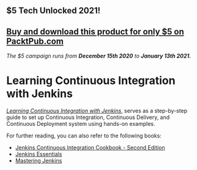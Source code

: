 ## $5 Tech Unlocked 2021!
[Buy and download this product for only $5 on PacktPub.com](https://www.packtpub.com/)
-----
*The $5 campaign         runs from __December 15th 2020__ to __January 13th 2021.__*

# Learning Continuous Integration with Jenkins

*[Learning Continuous Integration with Jenkins](https://www.packtpub.com/networking-and-servers/learning-continuous-integration-jenkins?utm_source=github&utm_medium=repository&utm_campaign=9781785284830)*, serves as a step-by-step guide to set up Continuous Integration, Continuous Delivery, and Continuous Deployment system using hands-on examples. 

For further reading, you can also refer to the following books:
* [Jenkins Continuous Integration Cookbook - Second Edition](https://www.packtpub.com/application-development/jenkins-continuous-integration-cookbook-second-edition)
* [Jenkins Essentials](https://www.packtpub.com/application-development/jenkins-essentials)
* [Mastering Jenkins](https://www.packtpub.com/application-development/mastering-jenkins)





